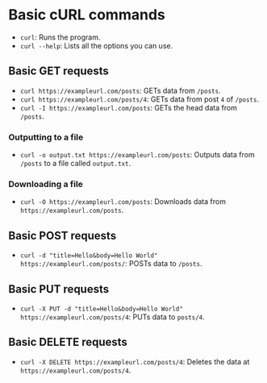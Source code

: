 # Basic cURL commands

- `curl`: Runs the program.
- `curl --help`: Lists all the options you can use.

## Basic GET requests
- `curl https://exampleurl.com/posts`: GETs data from `/posts`.
- `curl https://exampleurl.com/posts/4`: GETs data from post `4` of `/posts`.
- `curl -I https://exampleurl.com/posts`: GETs the head data from `/posts`.

### Outputting to a file
- `curl -o output.txt https://exampleurl.com/posts`: Outputs data from `/posts` to a file called `output.txt`.

### Downloading a file
- `curl -O https://exampleurl.com/posts`: Downloads data from `https://exampleurl.com/posts`.

## Basic POST requests
- `curl -d "title=Hello&body=Hello World" https://exampleurl.com/posts/`: POSTs data to `/posts`.

## Basic PUT requests
- `curl -X PUT -d "title=Hello&body=Hello World" https://exampleurl.com/posts/4`: PUTs data to `posts/4`.

## Basic DELETE requests
- `curl -X DELETE https://exampleurl.com/posts/4`: Deletes the data at `https://exampleurl.com/posts/4`.